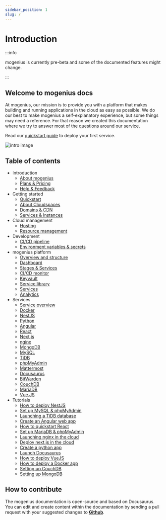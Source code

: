```yaml
---
sidebar_position: 1
slug: /
---
```


# Introduction

:::info

mogenius is currently pre-beta and some of the documented features might change.

:::

## Welcome to mogenius docs
At mogenius, our mission is to provide you with a platform that makes building and running applications in the cloud as easy as possible. We do our best to make mogenius a self-explanatory experience, but some things may need a reference. For that reason we created this documentation where we try to answer most of the questions around our service.

Read our [quickstart guide](./getting-started/quickstart.md) to deploy your first service.

![intro image](https://api.mogenius.com/file/id/7d107d6e-241a-4ef4-a88b-68a7800e409d)

## Table of contents
- Introduction
  - [About mogenius](./general/about-mogenius.md)
  - [Plans & Pricing](./general/plans-pricing)
  - [Help & Feedback](./general/help-feedback.md)
- Getting started
  - [Quickstart](./getting-started/quickstart.md)
  - [About Cloudspaces](./getting-started/about-cloudspaces.md)
  - [Domains & CDN](./getting-started/domains.md)
  - [Services & Instances](./getting-started/services-and-instances.md)
- Cloud management
  - [Hosting](./cloud-management/hosting.md)
  - [Resource management](./cloud-management/resource-management.md)
- Development
  - [CI/CD pipeline](./development/cicd-pipeline.md)
  - [Environment variables & secrets](./development/environment-variables-and-secrets.md)
- mogenius platform
  - [Overview and structure](./mogenius-platform/overview-and-structure.md)
  - [Dashboard](./mogenius-platform/dashboard.md)
  - [Stages & Services](./mogenius-platform/stages-and-services.md)
  - [CI/CD monitor](./mogenius-platform/ci-cd-monitor.md)
  - [Keyvault](#)
  - [Service library](./mogenius-platform/service-library.md)
  - [Services](./mogenius-platform/services.md)
  - [Analytics](#)
- Services
  - [Service overview](./services/service-overview.md)
  - [Docker](./services/docker.md)
  - [NestJS](./services/nestjs.md)
  - [Python](./services/python.md)
  - [Angular](./services/angular.md)
  - [React](./services/react.md)
  - [Next.js](./services/nextjs.md)
  - [nginx](./services/nginx.md)
  - [MongoDB](./services/mongodb.md)
  - [MySQL](./services/mysql.md)
  - [TiDB](./services/tidb.md)
  - [phpMyAdmin](./services/phpmyadmin.md)
  - [Mattermost](./services/mattermost.md)
  - [Docusaurus](./services/docusaurus.md)
  - [BitWarden](./services/bitwarden.md)
  - [CouchDB](./services/couchdb.md)
  - [MariaDB](./services/mariadb.md)
  - [Vue.JS](./services/vuejs.md)
- Tutorials
  - [How to deploy NestJS](./tutorials/how%20to%20deploy%20nestjs.md)
  - [Set up MySQL & phpMyAdmin](./tutorials/creating%20mysql.md)
  - [Launching a TiDB database](./tutorials/launching%20TiDB.md)
  - [Create an Angular web app](./tutorials/create%20angular.md)
  - [How to quickstart React](./tutorials/quickstart%20react.md)
  - [Set up MariaDB & phpMyAdmin](./tutorials/mariadb%20phpmyadmin.md)
  - [Launching nginx in the cloud](./tutorials/nginx.md)
  - [Deploy next.js in the cloud](./tutorials/Deploy%20next.js%20to%20the%20cloud.md)
  - [Create a python app](./tutorials/deploy%20python.md)
  - [Launch Docusaurus](./tutorials/docusaurus.md)
  - [How to deploy VueJS](./tutorials/creating%20vuejs.md)
  - [How to deploy a Docker app](./tutorials/deploy%20Docker.md)
  - [Setting up CouchDB](./tutorials/set%20up%20couchDB.md)
  - [Setting up MongoDB](./tutorials/Setting%20up%20mongoDB%20in%20the%20cloud.md)

## How to contribute

The mogenius documentation is open-source and based on Docusaurus. You can edit and create content within the documentation by sending a pull request with your suggested changes to [**Github**](https://github.com/mogenius/documentation).
